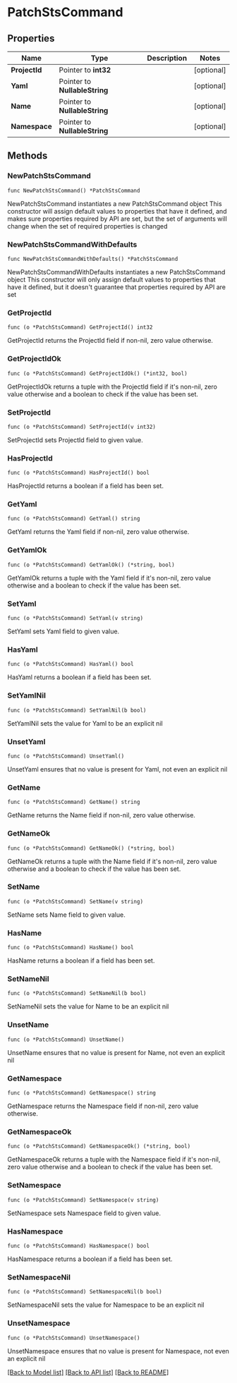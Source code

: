 # PatchStsCommand

## Properties

Name | Type | Description | Notes
------------ | ------------- | ------------- | -------------
**ProjectId** | Pointer to **int32** |  | [optional] 
**Yaml** | Pointer to **NullableString** |  | [optional] 
**Name** | Pointer to **NullableString** |  | [optional] 
**Namespace** | Pointer to **NullableString** |  | [optional] 

## Methods

### NewPatchStsCommand

`func NewPatchStsCommand() *PatchStsCommand`

NewPatchStsCommand instantiates a new PatchStsCommand object
This constructor will assign default values to properties that have it defined,
and makes sure properties required by API are set, but the set of arguments
will change when the set of required properties is changed

### NewPatchStsCommandWithDefaults

`func NewPatchStsCommandWithDefaults() *PatchStsCommand`

NewPatchStsCommandWithDefaults instantiates a new PatchStsCommand object
This constructor will only assign default values to properties that have it defined,
but it doesn't guarantee that properties required by API are set

### GetProjectId

`func (o *PatchStsCommand) GetProjectId() int32`

GetProjectId returns the ProjectId field if non-nil, zero value otherwise.

### GetProjectIdOk

`func (o *PatchStsCommand) GetProjectIdOk() (*int32, bool)`

GetProjectIdOk returns a tuple with the ProjectId field if it's non-nil, zero value otherwise
and a boolean to check if the value has been set.

### SetProjectId

`func (o *PatchStsCommand) SetProjectId(v int32)`

SetProjectId sets ProjectId field to given value.

### HasProjectId

`func (o *PatchStsCommand) HasProjectId() bool`

HasProjectId returns a boolean if a field has been set.

### GetYaml

`func (o *PatchStsCommand) GetYaml() string`

GetYaml returns the Yaml field if non-nil, zero value otherwise.

### GetYamlOk

`func (o *PatchStsCommand) GetYamlOk() (*string, bool)`

GetYamlOk returns a tuple with the Yaml field if it's non-nil, zero value otherwise
and a boolean to check if the value has been set.

### SetYaml

`func (o *PatchStsCommand) SetYaml(v string)`

SetYaml sets Yaml field to given value.

### HasYaml

`func (o *PatchStsCommand) HasYaml() bool`

HasYaml returns a boolean if a field has been set.

### SetYamlNil

`func (o *PatchStsCommand) SetYamlNil(b bool)`

 SetYamlNil sets the value for Yaml to be an explicit nil

### UnsetYaml
`func (o *PatchStsCommand) UnsetYaml()`

UnsetYaml ensures that no value is present for Yaml, not even an explicit nil
### GetName

`func (o *PatchStsCommand) GetName() string`

GetName returns the Name field if non-nil, zero value otherwise.

### GetNameOk

`func (o *PatchStsCommand) GetNameOk() (*string, bool)`

GetNameOk returns a tuple with the Name field if it's non-nil, zero value otherwise
and a boolean to check if the value has been set.

### SetName

`func (o *PatchStsCommand) SetName(v string)`

SetName sets Name field to given value.

### HasName

`func (o *PatchStsCommand) HasName() bool`

HasName returns a boolean if a field has been set.

### SetNameNil

`func (o *PatchStsCommand) SetNameNil(b bool)`

 SetNameNil sets the value for Name to be an explicit nil

### UnsetName
`func (o *PatchStsCommand) UnsetName()`

UnsetName ensures that no value is present for Name, not even an explicit nil
### GetNamespace

`func (o *PatchStsCommand) GetNamespace() string`

GetNamespace returns the Namespace field if non-nil, zero value otherwise.

### GetNamespaceOk

`func (o *PatchStsCommand) GetNamespaceOk() (*string, bool)`

GetNamespaceOk returns a tuple with the Namespace field if it's non-nil, zero value otherwise
and a boolean to check if the value has been set.

### SetNamespace

`func (o *PatchStsCommand) SetNamespace(v string)`

SetNamespace sets Namespace field to given value.

### HasNamespace

`func (o *PatchStsCommand) HasNamespace() bool`

HasNamespace returns a boolean if a field has been set.

### SetNamespaceNil

`func (o *PatchStsCommand) SetNamespaceNil(b bool)`

 SetNamespaceNil sets the value for Namespace to be an explicit nil

### UnsetNamespace
`func (o *PatchStsCommand) UnsetNamespace()`

UnsetNamespace ensures that no value is present for Namespace, not even an explicit nil

[[Back to Model list]](../README.md#documentation-for-models) [[Back to API list]](../README.md#documentation-for-api-endpoints) [[Back to README]](../README.md)


